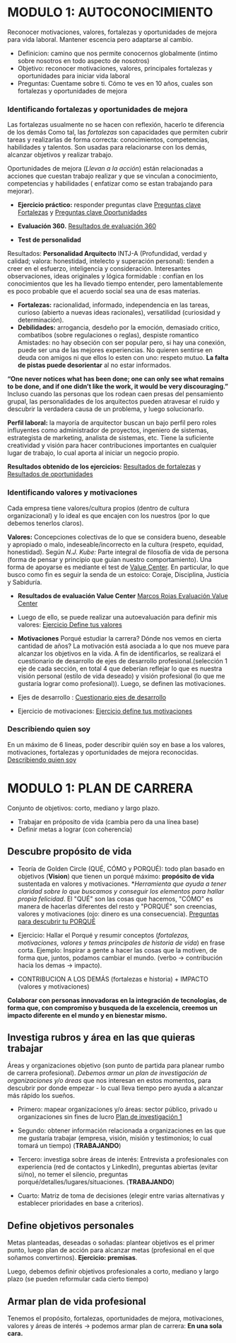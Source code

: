 # MODULO 1: AUTOCONOCIMIENTO 
Reconocer motivaciones, valores, fortalezas y oportunidades de mejora para vida laboral. Mantener escencia pero adaptarse al cambio.
- Definicion: camino que nos permite conocernos globalmente (intimo sobre nosotros en todo aspecto de nosotros)
- Objetivo: reconocer motivaciones, valores, principales fortalezas y oportunidades para iniciar vida laboral
- Preguntas: Cuentame sobre ti. Cómo te ves en 10 años, cuales son fortalezas y oportunidades de mejora

### Identificando fortalezas y oportunidades de mejora
Las fortalezas usualmente no se hacen con reflexión, hacerlo te diferencia de los demás
Como tal, las *fortalezas* son capacidades que permiten cubrir tareas y realizarlas de forma correcta: conocimientos, competencias, habilidades y talentos. Son usadas para relacionarse con los demás, alcanzar objetivos y realizar trabajo.

Oportunidades de mejora (*Llevan a la acción*) están relacionadas a acciones que cuestan trabajo realizar y que se vinculan a
conocimiento, competencias y habilidades ( enfatizar como se estan trabajando para mejorar). 

- **Ejercicio práctico:** responder preguntas clave
[Preguntas clave Fortalezas](https://github.com/marcos-rojas/LinkedInCourses/files/7117662/Preguntas.clave.Fortalezas.docx) y [Preguntas clave Oportunidades](https://github.com/marcos-rojas/LinkedInCourses/files/7117737/Preguntas.clave.Oportunidades.docx)

- **Evaluación 360.**
[Resultados de evaluación 360](https://github.com/marcos-rojas/LinkedInCourses/files/7117744/20165808.-.360.-.Marcos.Rojas.pdf)

- **Test de personalidad**

Resultados: **Personalidad Arquitecto** INTJ-A (Profundidad, verdad y calidad; valora: honestidad, intelecto y superación personal): tienden a creer en el esfuerzo, inteligencia y consideración. Interesantes observaciones, ideas originales y lógica formidable : confían en los conocimientos que les ha llevado tiempo entender, pero lamentablemente es poco probable que el acuerdo social sea una de esas materias.
   - **Fortalezas:** racionalidad, informado, independencia en las tareas, curioso (abierto a nuevas ideas racionales), versatilidad (curiosidad y determinación).
   - **Debilidades:** arrogancia, desdeño por la emoción, demasiado critico, combatibos (sobre regulaciones o reglas), despiste romantico
Amistades: no hay obseción con ser popular pero, si hay una conexión, puede ser una de las mejores experiencias. No quieren sentirse en deuda con amigos ni que ellos lo esten con uno: respeto mutuo. **La falta de pistas puede desorientar** al no estar informados.

**“One never notices what has been done; one can only see what remains to be done, and if one didn’t like the work, it would be very discouraging.”**
Incluso cuando las personas que los rodean caen presas del pensamiento grupal, las personalidades de los arquitectos pueden atravesar el ruido y descubrir la verdadera causa de un problema, y luego solucionarlo.

**Perfil laboral:** la mayoría de arquitector buscan un bajo perfil pero roles influyentes como administrador de proyectos, ingeniero de sistemas, estrategista de marketing, analista de sistemas, etc. Tiene la suficiente creatividad y visión para hacer contribuciones importantes en cualquier lugar de trabajo, lo cual aporta al iniciar un negocio propio.

**Resultados obtenido de los ejercicios:**
[Resultados de fortalezas](https://github.com/marcos-rojas/LinkedInCourses/files/7145281/Mis.Fortalezas.docx) y 
[Resultados de oportunidades](https://github.com/marcos-rojas/LinkedInCourses/files/7145418/Mis.Oportunidades.docx)


### Identificando valores y motivaciones
Cada empresa tiene valores/cultura propios (dentro de cultura organizacional) y lo ideal es que encajen con los nuestros (por lo que debemos tenerlos claros).

**Valores:** Concepciones colectivas de lo que se considera bueno, deseable y apropiado o malo, indeseable/incorrecto en la cultura (respeto, equidad, honestidad). Según *N.J. Kube:* Parte integral de filosofía de vida de persona (forma de pensar y principio que guian nuestro comportamiento). Una forma de apoyarse es mediante el test de [Value Center](https://survey.valuescentre.com/survey.html?id=s1TAEQUStmw00Xkb9ByK_B4E3lIuZOgB0EGag0Ki1CIOvC8MbC5eSA&locale=es_VE). En particular, lo que busco como fin es seguir la senda de un estoico: Coraje, Disciplina, Justicia y Sabiduría.

- **Resultados de evaluación Value Center**
[Marcos Rojas Evaluación Value Center](https://github.com/marcos-rojas/LinkedInCourses/files/7145526/Marcos.Rojas.-.PVA.Sep.2021.pdf)

- Luego de ello, se puede realizar una autoevaluación para definir mis valores:
[Ejercicio Define tus valores](https://github.com/marcos-rojas/LinkedInCourses/files/7146044/Ejercicio.Define.tus.valores.docx)

- **Motivaciones** Porqué estudiar la carrera? Dónde nos vemos en cierta cantidad de años? La motivación está asociada a lo que nos mueve para alcanzar los objetivos en la vida. A fin de identificarlos, se realizará el cuestionario de desarrollo de ejes de desarrollo profesional.(selección 1 eje de cada sección, en total 4 que deberían reflejar lo que es nuestra visión personal (estilo de vida deseado) y visión profesional (lo que me gustaría lograr como profesional)). Luego, se definen las motivaciones.

- Ejes de desarrollo : [Cuestionario ejes de desarrollo](https://github.com/marcos-rojas/LinkedInCourses/files/7146113/Cuestionario.Ejes.de.Desarrollo.docx)
- Ejercicio de motivaciones: [Ejercicio define tus motivaciones](https://github.com/marcos-rojas/LinkedInCourses/files/7146441/Ejercicio.Define.tus.motivaciones.docx)

### Describiendo quien soy
En un máximo de 6 lineas, poder describir quién soy en base a los valores, motivaciones, fortalezas y oportunidades de mejora reconocidas. 
[Describiendo quien soy](https://github.com/marcos-rojas/LinkedInCourses/files/7147038/Plantilla.Describiendo.quien.soy.docx)

# MODULO 1: PLAN DE CARRERA
Conjunto de objetivos: corto, mediano y largo plazo. 
- Trabajar en próposito de vida (cambia pero da una línea base)
- Definir metas a lograr (con coherencia)
## Descubre propósito de vida
- Teoría de Golden Circle (QUÉ, CÓMO y PORQUÉ): todo plan basado en objetivos (**Vision**) que tienen un porqué máximo: **propósito de vida** sustentada en valores y motivaciones. **Herramienta que ayuda a tener claridad sobre lo que buscamos y conseguir los elementos para hallar propia felicidad*.
El "QUÉ" son las cosas que hacemos, "CÓMO" es manera de hacerlas diferentes del resto y "PORQUÉ" son creencias, valores y motivaciones (ojo: dinero es una consecuencia). 
[Preguntas para descubrir tu PORQUÉ](https://github.com/marcos-rojas/LinkedInCourses/files/7148250/Preguntas.para.descubrir.tu.PORQUE.docx)

- Ejercicio: Hallar el Porqué y resumir conceptos (*fortalezas, motivaciones, valores y temas principales de historia de vida*) en frase corta. Ejemplo: Inspirar a gente a hacer las cosas que la motiven, de forma que, juntos, podamos cambiar el mundo. (verbo -> contribución hacia los demas -> impacto).
- CONTRIBUCION A LOS DEMÁS (fortalezas e historia) + IMPACTO (valores y motivaciones)

**Colaborar con personas innovadoras en la integración de tecnologías, de forma que, con compromiso y busqueda de la excelencia, creemos un impacto
diferente en el mundo y en bienestar mismo.**

<!--- Fortalezas  : Compromiso, busqueda de excelencia y sabiduría
Participar en actividades innovadoras, interacción de tecnologías y trabajar con personas con ideas disruptivas
Valores: eficiencia, crecimiento personal, ambición, crear un impacto diferente en el mundo
 ---> 

## Investiga rubros y área en las que quieras trabajar
Áreas y organizaciones objetivo (son punto de partida para planear rumbo de carrera profesional). *Debemos armar un plan de investigación de organizaciones y/o áreas* que nos interesan en estos momentos, para descubrir por donde empezar - lo cual lleva tiempo pero ayuda a alcanzar más rápido los sueños.
- Primero: mapear organizaciones y/o áreas: sector público, privado u organizaciones sin fines de lucro [Plan de investigación 1](https://github.com/marcos-rojas/LinkedInCourses/files/7149833/Como.armar.tu.plan.de.investigacion.1.docx)

- Segundo: obtener información relacionada a organizaciones en las que me gustaría trabajar (empresa, visión, misión y testimonios; lo cual tomará un tiempo)
(**TRABAJANDO**)
- Tercero: investiga sobre áreas de interés: Entrevista a profesionales con experiencia (red de contactos y LinkedIn), preguntas abiertas (evitar si/no), no temer el silencio, preguntas porqué/detalles/lugares/situaciones.
(**TRABAJANDO**)
- Cuarto: Matriz de toma de decisiones (elegir entre varias alternativas y establecer prioridades en base a criterios).
## Define objetivos personales
Metas planteadas, deseadas o soñadas: plantear objetivos es el primer punto, luego plan de acción para alcanzar metas (profesional en el que soñamos convertirnos). **Ejercicio: premisas**.

Luego, debemos definir objetivos profesionales a corto, mediano y largo plazo (se pueden reformular cada cierto tiempo)
## Armar plan de vida profesional
Tenemos el propósito, fortalezas, oportunidades de mejora, motivaciones, valores y áreas de interés -> podemos armar plan de carrera: **En una sola cara.**
